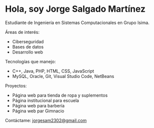 #  Hola, soy Jorge Salgado Martínez
Estudiante de Ingeniería en Sistemas Computacionales en Grupo Isima.

Áreas de interés:
- Ciberseguridad  
- Bases de datos   
- Desarrollo web   

Tecnologías que manejo:
- C++, Java, PHP, HTML, CSS, JavaScript  
- MySQL, Oracle, Git, Visual Studio Code, NetBeans  

Proyectos:
- Página web para tienda de ropa y suplementos  
- Página institucional para escuela  
- Página web para barbería
- Página web par Gimnacio

Contáctame: jorgesam2302@gmail.com
